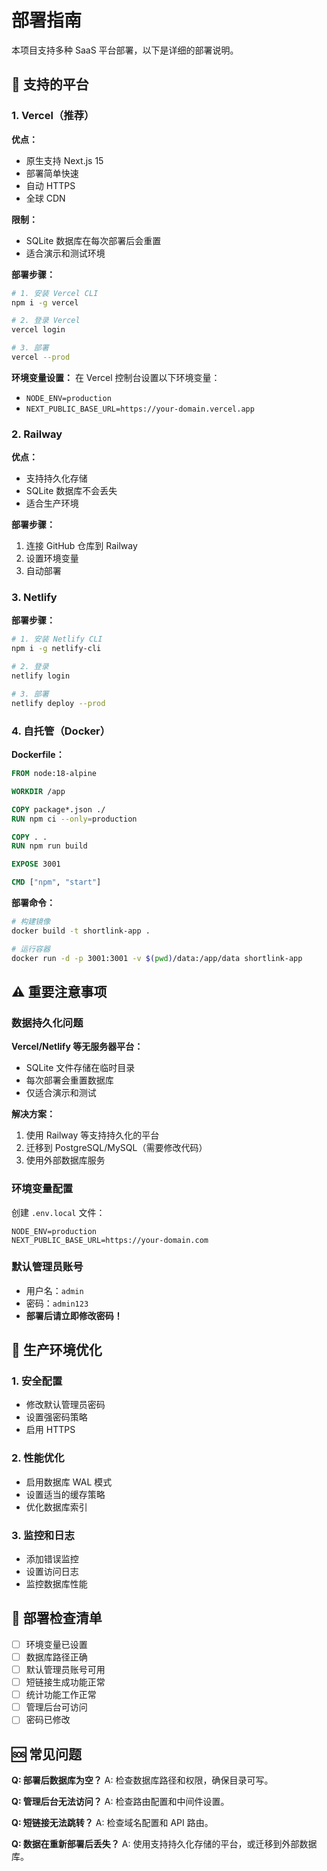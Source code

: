 # 部署指南

本项目支持多种 SaaS 平台部署，以下是详细的部署说明。

## 🚀 支持的平台

### 1. Vercel（推荐）

**优点：**
- 原生支持 Next.js 15
- 部署简单快速
- 自动 HTTPS
- 全球 CDN

**限制：**
- SQLite 数据库在每次部署后会重置
- 适合演示和测试环境

**部署步骤：**
```bash
# 1. 安装 Vercel CLI
npm i -g vercel

# 2. 登录 Vercel
vercel login

# 3. 部署
vercel --prod
```

**环境变量设置：**
在 Vercel 控制台设置以下环境变量：
- `NODE_ENV=production`
- `NEXT_PUBLIC_BASE_URL=https://your-domain.vercel.app`

### 2. Railway

**优点：**
- 支持持久化存储
- SQLite 数据库不会丢失
- 适合生产环境

**部署步骤：**
1. 连接 GitHub 仓库到 Railway
2. 设置环境变量
3. 自动部署

### 3. Netlify

**部署步骤：**
```bash
# 1. 安装 Netlify CLI
npm i -g netlify-cli

# 2. 登录
netlify login

# 3. 部署
netlify deploy --prod
```

### 4. 自托管（Docker）

**Dockerfile：**
```dockerfile
FROM node:18-alpine

WORKDIR /app

COPY package*.json ./
RUN npm ci --only=production

COPY . .
RUN npm run build

EXPOSE 3001

CMD ["npm", "start"]
```

**部署命令：**
```bash
# 构建镜像
docker build -t shortlink-app .

# 运行容器
docker run -d -p 3001:3001 -v $(pwd)/data:/app/data shortlink-app
```

## ⚠️ 重要注意事项

### 数据持久化问题

**Vercel/Netlify 等无服务器平台：**
- SQLite 文件存储在临时目录
- 每次部署会重置数据库
- 仅适合演示和测试

**解决方案：**
1. 使用 Railway 等支持持久化的平台
2. 迁移到 PostgreSQL/MySQL（需要修改代码）
3. 使用外部数据库服务

### 环境变量配置

创建 `.env.local` 文件：
```env
NODE_ENV=production
NEXT_PUBLIC_BASE_URL=https://your-domain.com
```

### 默认管理员账号

- 用户名：`admin`
- 密码：`admin123`
- **部署后请立即修改密码！**

## 🔧 生产环境优化

### 1. 安全配置
- 修改默认管理员密码
- 设置强密码策略
- 启用 HTTPS

### 2. 性能优化
- 启用数据库 WAL 模式
- 设置适当的缓存策略
- 优化数据库索引

### 3. 监控和日志
- 添加错误监控
- 设置访问日志
- 监控数据库性能

## 📝 部署检查清单

- [ ] 环境变量已设置
- [ ] 数据库路径正确
- [ ] 默认管理员账号可用
- [ ] 短链接生成功能正常
- [ ] 统计功能工作正常
- [ ] 管理后台可访问
- [ ] 密码已修改

## 🆘 常见问题

**Q: 部署后数据库为空？**
A: 检查数据库路径和权限，确保目录可写。

**Q: 管理后台无法访问？**
A: 检查路由配置和中间件设置。

**Q: 短链接无法跳转？**
A: 检查域名配置和 API 路由。

**Q: 数据在重新部署后丢失？**
A: 使用支持持久化存储的平台，或迁移到外部数据库。 